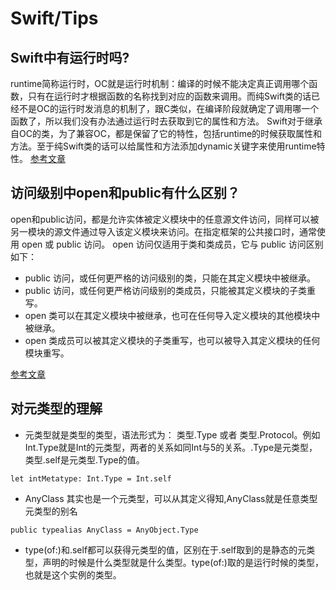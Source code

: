 # Swift/Tips
## Swift中有运行时吗?
runtime简称运行时，OC就是运行时机制：编译的时候不能决定真正调用哪个函数，只有在运行时才根据函数的名称找到对应的函数来调用。而纯Swift类的话已经不是OC的运行时发消息的机制了，跟C类似，在编译阶段就确定了调用哪一个函数了，所以我们没有办法通过运行时去获取到它的属性和方法。
Swift对于继承自OC的类，为了兼容OC，都是保留了它的特性，包括runtime的时候获取属性和方法。至于纯Swift类的话可以给属性和方法添加dynamic关键字来使用runtime特性。
[参考文章](https://www.cnblogs.com/taoxu/p/7975984.html)
## 访问级别中open和public有什么区别？
open和public访问，都是允许实体被定义模块中的任意源文件访问，同样可以被另一模块的源文件通过导入该定义模块来访问。在指定框架的公共接口时，通常使用 open 或 public 访问。
open 访问仅适用于类和类成员，它与 public 访问区别如下：
* public 访问，或任何更严格的访问级别的类，只能在其定义模块中被继承。
* public 访问，或任何更严格访问级别的类成员，只能被其定义模块的子类重写。
* open 类可以在其定义模块中被继承，也可在任何导入定义模块的其他模块中被继承。
* open 类成员可以被其定义模块的子类重写，也可以被导入其定义模块的任何模块重写。

[参考文章](https://www.cnswift.org/access-control)
## 对元类型的理解
* 元类型就是类型的类型，语法形式为： 类型.Type 或者 类型.Protocol。例如Int.Type就是Int的元类型，两者的关系如同Int与5的关系。.Type是元类型，类型.self是元类型.Type的值。
```
let intMetatype: Int.Type = Int.self
```
* AnyClass 其实也是一个元类型，可以从其定义得知,AnyClass就是任意类型元类型的别名
```
public typealias AnyClass = AnyObject.Type
```
* type(of:)和.self都可以获得元类型的值，区别在于.self取到的是静态的元类型，声明的时候是什么类型就是什么类型。type(of:)取的是运行时候的类型，也就是这个实例的类型。
